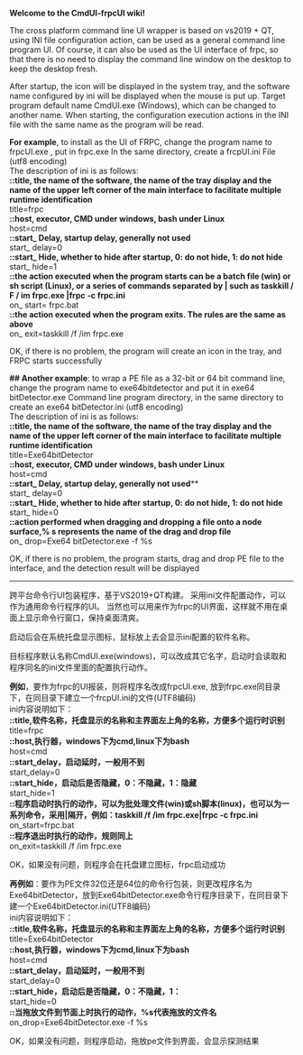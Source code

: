 **Welcome to the CmdUI-frpcUI wiki!**

The cross platform command line UI wrapper is based on vs2019 + QT, using INI file configuration action, can be used as a general command line program UI.
Of course, it can also be used as the UI interface of frpc, so that there is no need to display the command line window on the desktop to keep the desktop fresh.

After startup, the icon will be displayed in the system tray, and the software name configured by ini will be displayed when the mouse is put up.
Target program default name CmdUI.exe (Windows), which can be changed to another name. When starting, the configuration execution actions in the INI file with the same name as the program will be read.

**For example**, to install as the UI of FRPC, change the program name to frpcUI.exe , put in frpc.exe In the same directory, create a frcpUI.ini File (utf8 encoding)  
The description of ini is as follows:  
**::title, the name of the software, the name of the tray display and the name of the upper left corner of the main interface to facilitate multiple runtime identification**  
title=frpc  
**::host, executor, CMD under windows, bash under Linux**  
host=cmd  
**::start_ Delay, startup delay, generally not used**  
start_ delay=0  
**::start_ Hide, whether to hide after startup, 0: do not hide, 1: do not hide**  
start_ hide=1  
**::the action executed when the program starts can be a batch file (win) or sh script (Linux), or a series of commands separated by | such as taskkill / F / im frpc.exe |frpc -c  frpc.ini**  
on_ start= frpc.bat  
**::the action executed when the program exits. The rules are the same as above**  
on_ exit=taskkill /f /im  frpc.exe  

OK, if there is no problem, the program will create an icon in the tray, and FRPC starts successfully  

**## Another example**: to wrap a PE file as a 32-bit or 64 bit command line, change the program name to exe64bitdetector and put it in exe64 bitDetector.exe Command line program directory, in the same directory to create an exe64 bitDetector.ini (utf8 encoding)  
The description of ini is as follows:  
**::title, the name of the software, the name of the tray display and the name of the upper left corner of the main interface to facilitate multiple runtime identification**  
title=Exe64bitDetector  
**::host, executor, CMD under windows, bash under Linux**  
host=cmd  
**::start_ Delay, startup delay, generally not used****  
start_ delay=0  
**::start_ Hide, whether to hide after startup, 0: do not hide, 1: do not hide**  
start_ hide=0  
**::action performed when dragging and dropping a file onto a node surface,% s represents the name of the drag and drop file**  
on_ drop=Exe64 bitDetector.exe  -f %s  

OK, if there is no problem, the program starts, drag and drop PE file to the interface, and the detection result will be displayed

--------------------------------------------------------------------------------------------------------------------------------

跨平台命令行UI包装程序，基于VS2019+QT构建。
采用ini文件配置动作，可以作为通用命令行程序的UI。
当然也可以用来作为frpc的UI界面，这样就不用在桌面上显示命令行窗口，保持桌面清爽。

启动后会在系统托盘显示图标，鼠标放上去会显示ini配置的软件名称。

目标程序默认名称CmdUI.exe(windows)，可以改成其它名字，启动时会读取和程序同名的ini文件里面的配置执行动作。

**例如**，要作为frpc的UI报装，则将程序名改成frpcUI.exe, 放到frpc.exe同目录下，在同目录下建立一个frcpUI.ini的文件(UTF8编码)  
ini内容说明如下：  
**::title,软件名称，托盘显示的名称和主界面左上角的名称，方便多个运行时识别**  
title=frpc  
**::host,执行器，windows下为cmd,linux下为bash**  
host=cmd  
**::start_delay，启动延时，一般用不到**  
start_delay=0  
**::start_hide，启动后是否隐藏，0：不隐藏，1：隐藏**  
start_hide=1  
**::程序启动时执行的动作，可以为批处理文件(win)或sh脚本(linux)，也可以为一系列命令，采用|隔开，例如：taskkill /f /im frpc.exe|frpc -c frpc.ini**  
on_start=frpc.bat  
**::程序退出时执行的动作，规则同上**  
on_exit=taskkill /f /im frpc.exe  

OK，如果没有问题，则程序会在托盘建立图标，frpc启动成功  

**再例如**：要作为PE文件32位还是64位的命令行包装，则更改程序名为Exe64bitDetector，放到Exe64bitDetector.exe命令行程序目录下，在同目录下建一个Exe64bitDetector.ini(UTF8编码)  
ini内容说明如下：  
**::title,软件名称，托盘显示的名称和主界面左上角的名称，方便多个运行时识别**  
title=Exe64bitDetector  
**::host,执行器，windows下为cmd,linux下为bash**  
host=cmd  
**::start_delay，启动延时，一般用不到**  
start_delay=0  
**::start_hide，启动后是否隐藏，0：不隐藏，1：**  
start_hide=0  
**::当拖放文件到节面上时执行的动作，%s代表拖放的文件名**  
on_drop=Exe64bitDetector.exe -f %s  

OK，如果没有问题，则程序启动，拖放pe文件到界面，会显示探测结果
